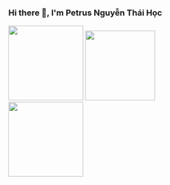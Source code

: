 ### Hi there 👋, I'm Petrus Nguyễn Thái Học

<code><img  src='https://user-images.githubusercontent.com/5713670/87202985-820dcb80-c2b6-11ea-9f56-7ec461c497c3.gif' width='150"'></code>
<code><img  src='https://www.kotlindevelopment.com/assets/img/kotlin-development-logo.svg?v=bcf07ce317' width='140"'><code>
<code><img  src='https://user-images.githubusercontent.com/10064416/53419311-eb4eb080-39d9-11e9-9221-68b7a739f425.jpg' width='150"'></code>

<!--
**hoc081098/hoc081098** is a ✨ _special_ ✨ repository because its `README.md` (this file) appears on your GitHub profile.

Here are some ideas to get you started:

- 🔭 I’m currently working on ...
- 🌱 I’m currently learning ...
- 👯 I’m looking to collaborate on ...
- 🤔 I’m looking for help with ...
- 💬 Ask me about ...
- 📫 How to reach me: ...
- 😄 Pronouns: ...
- ⚡ Fun fact: ...
-->
